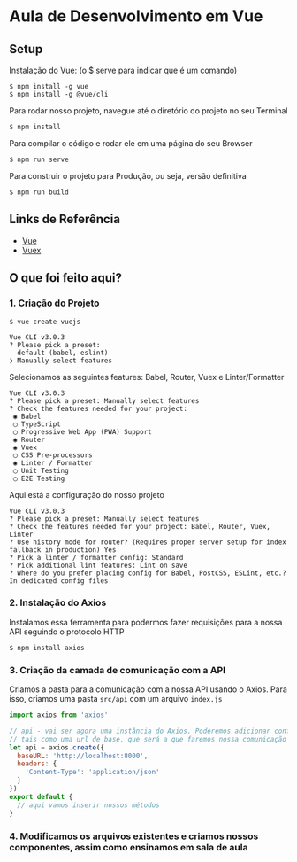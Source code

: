 # Aula de Desenvolvimento em Vue

## Setup
Instalação do Vue:
(o $ serve para indicar que é um comando)
```
$ npm install -g vue
$ npm install -g @vue/cli
```

Para rodar nosso projeto, navegue até o diretório do projeto no seu Terminal

```
$ npm install
```

Para compilar o código e rodar ele em uma página do seu Browser
```
$ npm run serve
```

Para construir o projeto para Produção, ou seja, versão definitiva
```
$ npm run build
```

## Links de Referência

- [Vue](https://br.vuejs.org/index.html)
- [Vuex](https://vuex.vuejs.org/ptbr/)

## O que foi feito aqui?
### 1. Criação do Projeto
```
$ vue create vuejs

Vue CLI v3.0.3
? Please pick a preset:
  default (babel, eslint)
❯ Manually select features
```
Selecionamos as seguintes features: Babel, Router, Vuex e Linter/Formatter
```
Vue CLI v3.0.3
? Please pick a preset: Manually select features
? Check the features needed for your project:
 ◉ Babel
 ◯ TypeScript
 ◯ Progressive Web App (PWA) Support
 ◉ Router
 ◉ Vuex
 ◯ CSS Pre-processors
 ◉ Linter / Formatter
 ◯ Unit Testing
 ◯ E2E Testing
```
Aqui está a configuração do nosso projeto
```
Vue CLI v3.0.3
? Please pick a preset: Manually select features
? Check the features needed for your project: Babel, Router, Vuex, Linter
? Use history mode for router? (Requires proper server setup for index fallback in production) Yes
? Pick a linter / formatter config: Standard
? Pick additional lint features: Lint on save
? Where do you prefer placing config for Babel, PostCSS, ESLint, etc.? In dedicated config files
```

### 2. Instalação do Axios
Instalamos essa ferramenta para podermos fazer requisições para a nossa API seguindo o protocolo HTTP
```
$ npm install axios
```

### 3. Criação da camada de comunicação com a API
Criamos a pasta para a comunicação com a nossa API usando o Axios. Para isso, criamos uma pasta `src/api`
com um arquivo `index.js`

```javascript
import axios from 'axios'

// api - vai ser agora uma instância do Axios. Poderemos adicionar configurações especiais para ela
// tais como uma url de base, que será a que faremos nossa comunicação com o backend
let api = axios.create({
  baseURL: 'http://localhost:8000',
  headers: {
    'Content-Type': 'application/json'
  }
})
export default {
  // aqui vamos inserir nossos métodos
}
```

### 4. Modificamos os arquivos existentes e criamos nossos componentes, assim como ensinamos em sala de aula